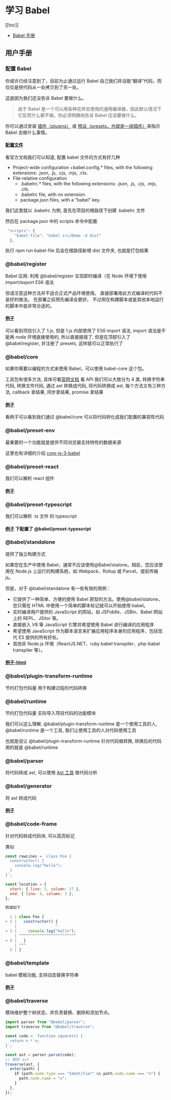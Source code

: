 # 学习 Babel

[[toc]]

- [Babel 手册](https://github.com/jamiebuilds/babel-handbook/blob/master/translations/zh-Hans/README.md)

## 用户手册

### 配置 Babel

你或许已经注意到了，目前为止通过运行 Babel 自己我们并没能“翻译”代码，而仅仅是把代码从一处拷贝到了另一处。

这是因为我们还没告诉 Babel 要做什么。

> 由于 Babel 是一个可以用各种花样去使用的通用编译器，因此默认情况下它反而什么都不做。你必须明确地告诉 Babel 应该要做什么。

你可以通过安装 [插件（plugins）](https://babeljs.io/docs/plugins) 或 [预设（presets，也就是一组插件）](https://babeljs.io/docs/presets)来指示 Babel 去做什么事情。

#### [配置文件](https://babeljs.io/docs/config-files)

看官方文档我们可以知道, 配置 babel 文件的方式有好几种

- Project-wide configuration
  +babel.config.\* files, with the following extensions: .json, .js, .cjs, .mjs, .cts.
- File-relative configuration
  - .babelrc.\* files, with the following extensions: .json, .js, .cjs, .mjs, .cts.
  - .babelrc file, with no extension.
  - package.json files, with a "babel" key.

我们这里就以 .babelrc 为例, 首先在项目的根路径下创建 .babelrc 文件

然后在 package.json 中的 scripts 命令中配置

```js
 "scripts": {
    "babel-file": "babel src/Demo -d dist"
  },
```

执行 npm run babel-file 后会在根路径新增 dist 文件夹, 也就是打包结果

### @babel/register

Babel 应用: 利用 @babel/register 实现即时编译（在 Node 环境下使用 import/export ES6 语法

但请注意这种方法并不适合正式产品环境使用。 直接部署用此方式编译的代码不是好的做法。 在部署之前预先编译会更好。 不过用在构建脚本或是其他本地运行的脚本中是非常合适的。

#### [例子](https://github.com/18355166248/megalo-note/tree/main/packages/Babel/src/babel-register.js)

可以看到项目引入了 1.js, 但是 1.js 内部使用了 ES6 import 语法, import 语法是不能再 node 环境直接使用的, 所以直接报错了, 但是在顶部引入了 @babel/register, 并注册了 presets, 这样就可以正常执行了

### @babel/core

如果你需要以编程的方式来使用 Babel，可以使用 babel-core 这个包。

工具包有很多方法, 具体可看[官网文档](https://babeljs.io/docs/babel-core#transform)
看 API 我们可以大致分为 4 类, 转换字符串代码, 转换文件代码, 通过 ast 转换成代码, 将代码转换成 ast, 每个方法又有三种方法, callback 拿结果, 同步拿结果, promise 拿结果

#### [例子](https://github.com/18355166248/megalo-note/tree/main/packages/Babel/src/babel-core.js)

看例子可以看到我们通过 @babel/core 可以将代码转化成我们配置的兼容性代码

### @babel/preset-env

最重要的一个功能就是提供不同浏览器支持特性的数据来源

这里也有详细的介绍 [core-js-3-babel](https://github.com/zloirock/core-js/blob/master/docs/zh_CN/2019-03-19-core-js-3-babel-and-a-look-into-the-future.md)

### @babel/preset-react

我们可以解析 react 组件

#### [例子](https://github.com/18355166248/megalo-note/tree/main/packages/Babel/src/babel-react.js)

### @babel/preset-typescript

我们可以解析 .ts 文件 的 typescript

#### [例子](https://github.com/18355166248/megalo-note/tree/main/packages/Babel/.babelrc) 下配置了 @babel/preset-typescript

### @babel/standalone

提供了独立构建方式

如果您在生产中使用 Babel，通常不应该使用@Babel/stalone。相反，您应该使用在 Node.js 上运行的构建系统，如 Webpack、Rollup 或 Parcel，提前传输 js。

但是，对于 @babel/standalone 有一些有效的用例：

- 它提供了一种简单、方便的使用 Babel 原型的方法。使用@babel/stalone，您只需在 HTML 中使用一个简单的脚本标记就可以开始使用 babel。
- 实时编译用户提供的 JavaScript 的网站，如 JSFiddle、JSBin、Babel 网站上的 REPL、JSitor 等。
- 直接嵌入 V8 等 JavaScript 引擎并希望使用 Babel 进行编译的应用程序
- 希望使用 JavaScript 作为脚本语言来扩展应用程序本身的应用程序，包括现代 ES 提供的所有好处。
- 其他非 Node.js 环境（ReactJS.NET、ruby babel transpiler、php-babel transpiler 等）。

#### [例子-html](https://github.com/18355166248/megalo-note/tree/main/packages/Babel/html/babel-standlone.html)

### @babel/plugin-transform-runtime

节约打包代码量 用于构建过程的代码转换

### @babel/runtime

节约打包代码量 实际导入项目代码的功能模块

我们可以这么理解, @babel/plugin-transform-runtime 是一个使用工具的人, @babel/runtime 是一个工具, 我们让使用工具的人对代码使用工具

也就是说让 @babel/plugin-transform-runtime 针对代码做转换, 转换后的代码用的就是 @babel/runtime

### @babel/parser

将代码转成 ast, 可以使用 [Ast 工具](https://astexplorer.net/) 做代码分析

### @babel/generator

将 ast 转成代码

#### [例子](https://github.com/18355166248/megalo-note/tree/main/packages/Babel/src/babel-generator.js)

### @babel/code-frame

针对代码转成代码块, 可以高亮标记

类似

```js
const rawLines = `class Foo {
  constructor() {
    console.log("hello");
  }
}`;

const location = {
  start: { line: 2, column: 17 },
  end: { line: 4, column: 3 },
};

转成如下

  1 | class Foo {
> 2 |   constructor() {
    |                 ^
> 3 |     console.log("hello");
    | ^^^^^^^^^^^^^^^^^^^^^^^^^
> 4 |   }
    | ^^^
  5 | }
```

### @babel/template

babel 模板功能, 支持动态替换字符串

#### [例子](https://github.com/18355166248/megalo-note/tree/main/packages/Babel/src/babel-template.js)

### @babel/traverse

模块维护整个树状态，并负责替换、删除和添加节点。

```js
import parser from "@babel/parser";
import traverse from "@babel/traverse";

const code = `function square(n) {
  return n * n;
}`;

const ast = parser.parse(code);
// 解析 ast
traverse(ast, {
  enter(path) {
    if (path.node.type === "Identifier" && path.node.name === "n") {
      path.node.name = "x";
    }
  },
});
```
